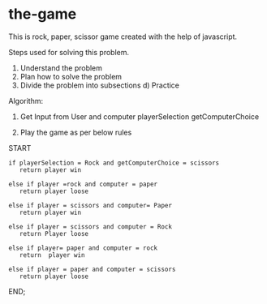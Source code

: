 # the-game
This is rock, paper, scissor game created with the help of javascript.

Steps used for solving this problem.

1) Understand the problem 
2) Plan how to solve the problem
3) Divide the problem into subsections
d) Practice

Algorithm:

1) Get Input from User and computer
   playerSelection
   getComputerChoice

2) Play the game as per below rules

 START
    
    if playerSelection = Rock and getComputerChoice = scissors
       return player win

    else if player =rock and computer = paper
       return player loose

    else if player = scissors and computer= Paper 
       return player win

    else if player = scissors and computer = Rock
       return Player loose

    else if player= paper and computer = rock
       return  player win 

    else if player = paper and computer = scissors
       return player loose

END;





    

